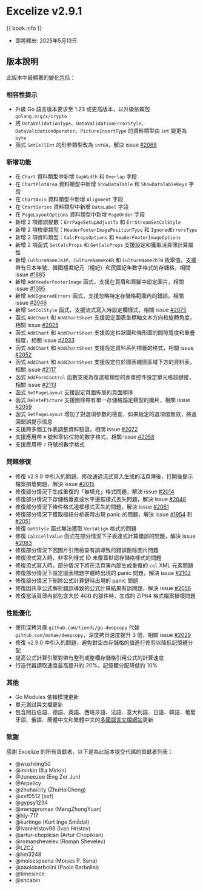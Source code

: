 # Excelize v2.9.1

{{ book.info }}

* 即將釋出: 2025年5月13日

## 版本說明

此版本中最顯著的變化包括：

### 相容性提示

* 升級 Go 語言版本要求至 1.23 或更高版本，以升級依賴包 `golang.org/x/crypto`
* 將 `DataValidationType`、`DataValidationErrorStyle`、`DataValidationOperator`、`PictureInsertType` 的資料類型由 `int` 變更為 `byte`
* 函式 `SetCellInt` 的形參類型改為 `int64`，解決 issue [#2068](https://github.com/xuri/excelize/issues/2068)

### 新增功能

* 在 `Chart` 資料類型中新增 `GapWidth` 和 `Overlap` 字段
* 在 `ChartPlotArea` 資料類型中新增 `ShowDataTable` 和 `ShowDataTableKeys` 字段
* 在 `ChartAxis` 資料類型中新增 `Alignment` 字段
* 在 `ChartSeries` 資料類型中新增 `DataLabel` 字段
* 在 `PageLayoutOptions` 資料類型中新增 `PageOrder` 字段
* 新增 2 項錯誤變數：`ErrPageSetupAdjustTo` 和 `ErrStreamSetColStyle`
* 新增 2 項枚舉類型：`HeaderFooterImagePositionType` 和 `IgnoredErrorsType`
* 新增 2 項資料類型：`CalcPropsOptions` 和 `HeaderFooterImageOptions`
* 新增 2 項函式 `SetCalcProps` 和 `GetCalcProps` 支援設定和獲取活頁簿計算屬性
* 新增 `CultureNameJaJP`、`CultureNameKoKR` 和 `CultureNameZhTW` 枚舉值，支援帶有日本年號、韓國檀君紀元（檀紀）和民國紀年數字格式的存儲格，相關 issue [#1885](https://github.com/xuri/excelize/issues/1885)
* 新增 `AddHeaderFooterImage` 函式，支援在頁眉和頁腳中設定圖片，相關 issue [#1395](https://github.com/xuri/excelize/issues/1395)
* 新增 `AddIgnoredErrors` 函式，支援忽略特定存儲格範圍內的錯誤，相關 issue [#2046](https://github.com/xuri/excelize/issues/2046)
* 新增 `SetColStyle` 函式，支援流式寫入時設定欄樣式，相關 issue [#2075](https://github.com/xuri/excelize/issues/2075)
* 函式 `AddChart` 和 `AddChartSheet` 支援設定圖表坐標軸文本方向和旋轉角度，相關 issue [#2025](https://github.com/xuri/excelize/issues/2025)
* 函式 `AddChart` 和 `AddChartSheet` 支援設定柱狀圖和條形圖的間隙寬度和重疊程度，相關 issue [#2033](https://github.com/xuri/excelize/issues/2033)
* 函式 `AddChart` 和 `AddChartSheet` 支援設定資料系列標籤的格式，相關 issue [#2052](https://github.com/xuri/excelize/issues/2052)
* 函式 `AddChart` 和 `AddChartSheet` 支援設定位於圖表繪圖區域下方的資料表，相關 issue [#2117](https://github.com/xuri/excelize/issues/2117)
* 函式 `AddFormControl` 函數支援為復選框類型的表單控件設定單元格超鏈接，相關 issue [#2113](https://github.com/xuri/excelize/issues/2113)
* 函式 `SetPageLayout` 支援設定頁面佈局的頁面順序
* 函式 `DeletePicture` 支援刪除帶有單一存儲格錨定類型的圖片，相關 issue [#2059](https://github.com/xuri/excelize/issues/2059)
* 函式 `SetPageLayout` 增加了對選項參數的檢查，如果給定的選項值無效，將返回錯誤提示信息
* 支援跨多個工作表調整資料驗證，相關 issue [#2072](https://github.com/xuri/excelize/issues/2072)
* 支援應用帶 `#` 號和零佔位符的數字格式，相關 issue [#2058](https://github.com/xuri/excelize/issues/2058)
* 支援應用帶 `?` 符號的數字格式

### 問題修復

* 修復 v2.9.0 中引入的問題，修改通過流式寫入生成的活頁簿後，打開後提示檔案損壞問題，解決 issue [#2015](https://github.com/xuri/excelize/issues/2015)
* 修復部分情況下生成重復的「無填充」格式問題，解決 issue [#2014](https://github.com/xuri/excelize/issues/2014)
* 修復部分情況下存儲格垂直或水平邊框樣式丟失問題，解決 issue [#2048](https://github.com/xuri/excelize/issues/2048)
* 修復部分情況下條件格式邊框樣式丟失的問題，解決 issue [#2061](https://github.com/xuri/excelize/issues/2061)
* 修復部分情況下獲取樞紐分析表時出現 panic 的問題，解決 issue [#1954](https://github.com/xuri/excelize/issues/1954) 和 [#2051](https://github.com/xuri/excelize/issues/2051)
* 修復 `GetStyle` 函式無法獲取 `VertAlign` 格式的問題
* 修復 `CalcCellValue` 函式在部分情況下子表達式計算錯誤的問題，解決 issue [#2083](https://github.com/xuri/excelize/issues/2083)
* 修復部分情況下因圖片引用檢查有誤導致的錯誤刪除圖片問題
* 修復流式寫入時，非零列樣式 ID 未覆蓋默認存儲格樣式的問題
* 修復流式寫入時，部分情況下將在活頁簿內部生成重復的 `col` XML 元素問題
* 修復部分情況下設定圖表標題字體時出現的 panic 問題，解決 issue [#2102](https://github.com/xuri/excelize/issues/2102)
* 修復部分情況下刪除公式計算鏈時出現的 panic 問題
* 修復因共享公式解析錯誤導致的公式計算結果有誤問題，解決 issue [#2056](https://github.com/xuri/excelize/issues/2056)
* 修復當活頁簿內部包含大於 4GB 的部件時，生成的 ZIP64 格式檔案損壞問題

### 性能優化

* 使用深拷貝庫 `github.com/tiendc/go-deepcopy` 代替 `github.com/mohae/deepcopy`，深度拷貝速度提升 3 倍，相關 issue [#2029](https://github.com/xuri/excelize/issues/2029)
* 修復 v2.9.0 中引入的問題，避免對空白存儲格的值進行修剪以降低記憶體分配
* 提高公式計算引擎對帶有整列或整欄存儲格引用公式的計算速度
* 行迭代器讀取速度最高提升約 20%，記憶體分配降低約 10%

### 其他

* Go Modules 依賴模塊更新
* 單元測試與文檔更新
* 包含阿拉伯語、德語、英語、西班牙語、法語、意大利語、日語、韓語、葡萄牙語、俄語、簡體中文和繁體中文的[多國語言文檔網站](https://xuri.me/excelize)更新

### 致謝

感謝 Excelize 的所有貢獻者，以下是為此版本提交代碼的貢獻者列表：

* @wushiling50
* @imirkin (Ilia Mirkin)
* @Juneezee (Eng Zer Jun)
* @Arpelicy
* @zhuhaicity (ZhuHaiCheng)
* @xxf0512 (xxf)
* @gypsy1234
* @mengpromax (MengZhongYuan)
* @hly-717
* @kurtinge (Kurt Inge Smådal)
* @IvanHristov98 (Ivan Hristov)
* @artur-chopikian (Artur Chopikian)
* @romanshevelev (Roman Shevelev)
* @LZCZ
* @hm3248
* @moisespsena (Moises P. Sena)
* @paolobarbolini (Paolo Barbolini)
* @timesince
* @shcabin
